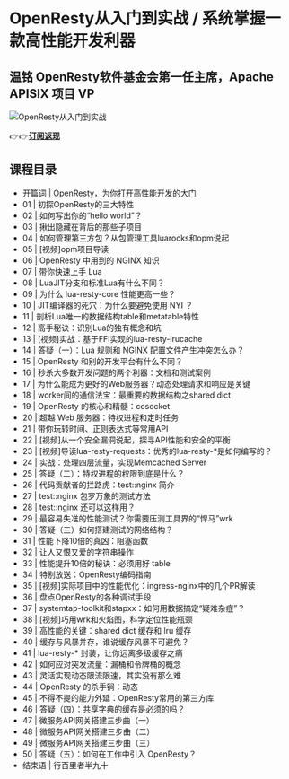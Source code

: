 OpenResty从入门到实战 / 系统掌握一款高性能开发利器
===============================

温铭 **OpenResty软件基金会第一任主席，Apache APISIX 项目 VP**
----------------------------------------------

![OpenResty从入门到实战](https://www.geekgay.com/storage/geek/geek_7432683d35b90d4aaee755030733cf53.jpg)  
  
👉👉[**订阅返现**](https://time.geekbang.org/column/intro/100028301?code=JqgIDKEF7ekRq7wjFTqFX5XIOQe%2FOmUX9qfo8wjoFqY%3D "OpenResty从入门到实战")  
  
课程目录
----

  
  
- 开篇词 | OpenResty，为你打开高性能开发的大门
- 01 | 初探OpenResty的三大特性
- 02 | 如何写出你的“hello world”？
- 03 | 揪出隐藏在背后的那些子项目
- 04 | 如何管理第三方包？从包管理工具luarocks和opm说起
- 05 | \[视频\]opm项目导读
- 06 | OpenResty 中用到的 NGINX 知识
- 07 | 带你快速上手 Lua
- 08 | LuaJIT分支和标准Lua有什么不同？
- 09 | 为什么 lua-resty-core 性能更高一些？
- 10 | JIT编译器的死穴：为什么要避免使用 NYI ？
- 11 | 剖析Lua唯一的数据结构table和metatable特性
- 12 | 高手秘诀：识别Lua的独有概念和坑
- 13 | \[视频\]实战：基于FFI实现的lua-resty-lrucache
- 14 | 答疑（一）：Lua 规则和 NGINX 配置文件产生冲突怎么办？
- 15 | OpenResty 和别的开发平台有什么不同？
- 16 | 秒杀大多数开发问题的两个利器：文档和测试案例
- 17 | 为什么能成为更好的Web服务器？动态处理请求和响应是关键
- 18 | worker间的通信法宝：最重要的数据结构之shared dict
- 19 | OpenResty 的核心和精髓：cosocket
- 20 | 超越 Web 服务器：特权进程和定时任务
- 21 | 带你玩转时间、正则表达式等常用API
- 22 | \[视频\]从一个安全漏洞说起，探寻API性能和安全的平衡
- 23 | \[视频\]导读lua-resty-requests：优秀的lua-resty-\*是如何编写的？
- 24 | 实战：处理四层流量，实现Memcached Server
- 25 | 答疑（二）：特权进程的权限到底是什么？
- 26 | 代码贡献者的拦路虎：test::nginx 简介
- 27 | test::nginx 包罗万象的测试方法
- 28 | test::nginx 还可以这样用？
- 29 | 最容易失准的性能测试？你需要压测工具界的“悍马”wrk
- 30 | 答疑（三）如何搭建测试的网络结构？
- 31 | 性能下降10倍的真凶：阻塞函数
- 32 | 让人又恨又爱的字符串操作
- 33 | 性能提升10倍的秘诀：必须用好 table
- 34 | 特别放送：OpenResty编码指南
- 35 | \[视频\]实际项目中的性能优化：ingress-nginx中的几个PR解读
- 36 | 盘点OpenResty的各种调试手段
- 37 | systemtap-toolkit和stapxx：如何用数据搞定“疑难杂症”？
- 38 | \[视频\]巧用wrk和火焰图，科学定位性能瓶颈
- 39 | 高性能的关键：shared dict 缓存和 lru 缓存
- 40 | 缓存与风暴并存，谁说缓存风暴不可避免？
- 41 | lua-resty-\* 封装，让你远离多级缓存之痛
- 42 | 如何应对突发流量：漏桶和令牌桶的概念
- 43 | 灵活实现动态限流限速，其实没有那么难
- 44 | OpenResty 的杀手锏：动态
- 45 | 不得不提的能力外延：OpenResty常用的第三方库
- 46 | 答疑（四）：共享字典的缓存是必须的吗？
- 47 | 微服务API网关搭建三步曲（一）
- 48 | 微服务API网关搭建三步曲（二）
- 49 | 微服务API网关搭建三步曲（三）
- 50 | 答疑（五）：如何在工作中引入 OpenResty？
- 结束语 | 行百里者半九十
